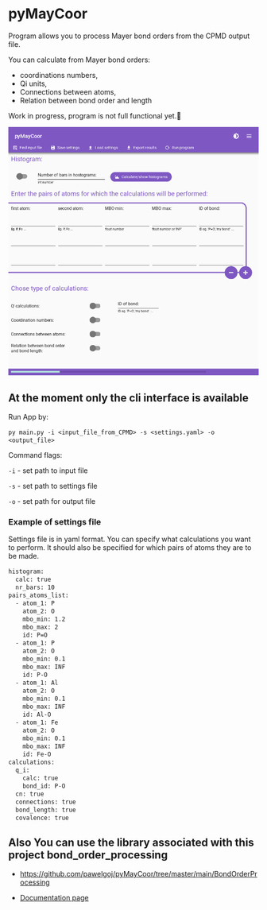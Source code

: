 # pyMayCoor

Program allows you to process Mayer bond orders from the CPMD output file. 


You can calculate from Mayer bond orders:

- coordinations numbers,
- Qi units,
- Connections between atoms,
- Relation between bond order and length

Work in progress, program is not full functional yet.🔨

![program](program.png)

## At the moment only the cli interface is available

Run App by:

```
py main.py -i <input_file_from_CPMD> -s <settings.yaml> -o <output_file>
```

Command flags:

`-i` - set path to input file

`-s` - set path to settings file

`-o` - set path for output file


### Example of settings file

Settings file is in yaml format. You can specify what calculations you want to perform. It should also be specified for which pairs of atoms they are to be made.

```
histogram:
  calc: true
  nr_bars: 10
pairs_atoms_list:
  - atom_1: P
    atom_2: O
    mbo_min: 1.2
    mbo_max: 2
    id: P=O
  - atom_1: P
    atom_2: O
    mbo_min: 0.1
    mbo_max: INF
    id: P-O
  - atom_1: Al
    atom_2: O
    mbo_min: 0.1
    mbo_max: INF
    id: Al-O
  - atom_1: Fe
    atom_2: O
    mbo_min: 0.1
    mbo_max: INF
    id: Fe-O
calculations:
  q_i:
    calc: true
    bond_id: P-O
  cn: true
  connections: true
  bond_length: true
  covalence: true
```

## Also You can use the library associated with this project bond_order_processing

- <https://github.com/pawelgoj/pyMayCoor/tree/master/main/BondOrderProcessing>

- [Documentation page](https://pawelgoj.github.io/pyMayCoor/bond_order_processing)
